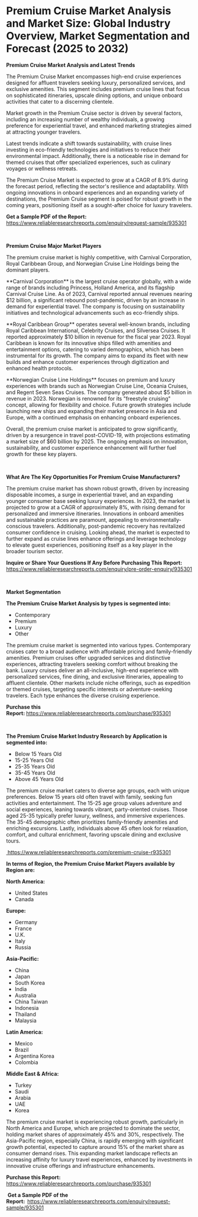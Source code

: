 <p><h1>Premium Cruise Market Analysis and Market Size: Global Industry Overview, Market Segmentation and Forecast (2025 to 2032)</h1></p><p><strong>Premium Cruise Market Analysis and Latest Trends</strong></p>
<p><p>The Premium Cruise Market encompasses high-end cruise experiences designed for affluent travelers seeking luxury, personalized services, and exclusive amenities. This segment includes premium cruise lines that focus on sophisticated itineraries, upscale dining options, and unique onboard activities that cater to a discerning clientele. </p><p>Market growth in the Premium Cruise sector is driven by several factors, including an increasing number of wealthy individuals, a growing preference for experiential travel, and enhanced marketing strategies aimed at attracting younger travelers. </p><p>Latest trends indicate a shift towards sustainability, with cruise lines investing in eco-friendly technologies and initiatives to reduce their environmental impact. Additionally, there is a noticeable rise in demand for themed cruises that offer specialized experiences, such as culinary voyages or wellness retreats. </p><p>The Premium Cruise Market is expected to grow at a CAGR of 8.9% during the forecast period, reflecting the sector's resilience and adaptability. With ongoing innovations in onboard experiences and an expanding variety of destinations, the Premium Cruise segment is poised for robust growth in the coming years, positioning itself as a sought-after choice for luxury travelers.</p></p>
<p><strong>Get a Sample PDF of the Report:&nbsp;</strong> <a href="https://www.reliableresearchreports.com/enquiry/request-sample/935301?utm_campaign=2739&utm_medium=2&utm_source=Github&utm_content=ia&utm_term=18042025&utm_id=premium-cruise">https://www.reliableresearchreports.com/enquiry/request-sample/935301</a></p>
<p>&nbsp;</p>
<p><strong>Premium Cruise Major Market Players</strong></p>
<p><p>The premium cruise market is highly competitive, with Carnival Corporation, Royal Caribbean Group, and Norwegian Cruise Line Holdings being the dominant players.</p><p>**Carnival Corporation** is the largest cruise operator globally, with a wide range of brands including Princess, Holland America, and its flagship Carnival Cruise Line. As of 2023, Carnival reported annual revenues nearing $12 billion, a significant rebound post-pandemic, driven by an increase in demand for experiential travel. The company is focusing on sustainability initiatives and technological advancements such as eco-friendly ships.</p><p>**Royal Caribbean Group** operates several well-known brands, including Royal Caribbean International, Celebrity Cruises, and Silversea Cruises. It reported approximately $10 billion in revenue for the fiscal year 2023. Royal Caribbean is known for its innovative ships filled with amenities and entertainment options, catering to varied demographics, which has been instrumental for its growth. The company aims to expand its fleet with new builds and enhance customer experiences through digitization and enhanced health protocols.</p><p>**Norwegian Cruise Line Holdings** focuses on premium and luxury experiences with brands such as Norwegian Cruise Line, Oceania Cruises, and Regent Seven Seas Cruises. The company generated about $5 billion in revenue in 2023. Norwegian is renowned for its "freestyle cruising" concept, allowing for flexibility and choice. Future growth strategies include launching new ships and expanding their market presence in Asia and Europe, with a continued emphasis on enhancing onboard experiences.</p><p>Overall, the premium cruise market is anticipated to grow significantly, driven by a resurgence in travel post-COVID-19, with projections estimating a market size of $60 billion by 2025. The ongoing emphasis on innovation, sustainability, and customer experience enhancement will further fuel growth for these key players.</p></p>
<p>&nbsp;</p>
<p><strong>What Are The Key Opportunities For Premium Cruise Manufacturers?</strong></p>
<p><p>The premium cruise market has shown robust growth, driven by increasing disposable incomes, a surge in experiential travel, and an expanding younger consumer base seeking luxury experiences. In 2023, the market is projected to grow at a CAGR of approximately 8%, with rising demand for personalized and immersive itineraries. Innovations in onboard amenities and sustainable practices are paramount, appealing to environmentally-conscious travelers. Additionally, post-pandemic recovery has revitalized consumer confidence in cruising. Looking ahead, the market is expected to further expand as cruise lines enhance offerings and leverage technology to elevate guest experiences, positioning itself as a key player in the broader tourism sector.</p></p>
<p><strong>Inquire or Share Your Questions If Any Before Purchasing This Report:</strong> <a href="https://www.reliableresearchreports.com/enquiry/pre-order-enquiry/935301?utm_campaign=2739&utm_medium=2&utm_source=Github&utm_content=ia&utm_term=18042025&utm_id=premium-cruise">https://www.reliableresearchreports.com/enquiry/pre-order-enquiry/935301</a></p>
<p>&nbsp;</p>
<p><strong>Market Segmentation</strong></p>
<p><strong>The Premium Cruise Market Analysis by types is segmented into:</strong></p>
<p><ul><li>Contemporary</li><li>Premium</li><li>Luxury</li><li>Other</li></ul></p>
<p><p>The premium cruise market is segmented into various types. Contemporary cruises cater to a broad audience with affordable pricing and family-friendly amenities. Premium cruises offer upgraded services and distinctive experiences, attracting travelers seeking comfort without breaking the bank. Luxury cruises deliver an all-inclusive, high-end experience with personalized services, fine dining, and exclusive itineraries, appealing to affluent clientele. Other markets include niche offerings, such as expedition or themed cruises, targeting specific interests or adventure-seeking travelers. Each type enhances the diverse cruising experience.</p></p>
<p><strong>Purchase this Report:&nbsp;</strong><a href="https://www.reliableresearchreports.com/purchase/935301?utm_campaign=2739&utm_medium=2&utm_source=Github&utm_content=ia&utm_term=18042025&utm_id=premium-cruise">https://www.reliableresearchreports.com/purchase/935301</a></p>
<p>&nbsp;</p>
<p><strong>The Premium Cruise Market Industry Research by Application is segmented into:</strong></p>
<p><ul><li>Below 15 Years Old</li><li>15-25 Years Old</li><li>25-35 Years Old</li><li>35-45 Years Old</li><li>Above 45 Years Old</li></ul></p>
<p><p>The premium cruise market caters to diverse age groups, each with unique preferences. Below 15 years old often travel with family, seeking fun activities and entertainment. The 15-25 age group values adventure and social experiences, leaning towards vibrant, party-oriented cruises. Those aged 25-35 typically prefer luxury, wellness, and immersive experiences. The 35-45 demographic often prioritizes family-friendly amenities and enriching excursions. Lastly, individuals above 45 often look for relaxation, comfort, and cultural enrichment, favoring upscale dining and exclusive tours.</p></p>
<p><a href="https://www.reliableresearchreports.com/premium-cruise-r935301?utm_campaign=2739&utm_medium=2&utm_source=Github&utm_content=ia&utm_term=18042025&utm_id=premium-cruise">&nbsp;https://www.reliableresearchreports.com/premium-cruise-r935301</a></p>
<p><strong>In terms of Region, the Premium Cruise Market Players available by Region are:</strong></p>
<p>
    <p> <strong> North America: </strong>
        <ul>
            <li>United States</li>
            <li>Canada</li>
        </ul>
        </p> 
    <p> <strong> Europe: </strong>
        <ul>
            <li>Germany</li>
            <li>France</li>
            <li>U.K.</li>
            <li>Italy</li>
            <li>Russia</li>
        </ul>
        </p> 
    <p> <strong> Asia-Pacific: </strong>
        <ul>
            <li>China</li>
            <li>Japan</li>
            <li>South Korea</li>
            <li>India</li>
            <li>Australia</li>
            <li>China Taiwan</li>
            <li>Indonesia</li>
            <li>Thailand</li>
            <li>Malaysia</li>
        </ul>
        </p> 
    <p> <strong> Latin America: </strong>
        <ul>
            <li>Mexico</li>
            <li>Brazil</li>
            <li>Argentina Korea</li>
            <li>Colombia</li>
        </ul>
        </p> 
    <p> <strong> Middle East & Africa: </strong>
        <ul>
            <li>Turkey</li>
            <li>Saudi</li>
            <li>Arabia</li>
            <li>UAE</li>
            <li>Korea</li>
        </ul>
    </p>
    </p>
<p><p>The premium cruise market is experiencing robust growth, particularly in North America and Europe, which are projected to dominate the sector, holding market shares of approximately 45% and 30%, respectively. The Asia-Pacific region, especially China, is rapidly emerging with significant growth potential, expected to capture around 15% of the market share as consumer demand rises. This expanding market landscape reflects an increasing affinity for luxury travel experiences, enhanced by investments in innovative cruise offerings and infrastructure enhancements.</p></p>
<p><strong>Purchase this Report: </strong><a href="https://www.reliableresearchreports.com/purchase/935301?utm_campaign=2739&utm_medium=2&utm_source=Github&utm_content=ia&utm_term=18042025&utm_id=premium-cruise">https://www.reliableresearchreports.com/purchase/935301</a></p>
<p>&nbsp;<strong>Get a Sample PDF of the Report:&nbsp;&nbsp;</strong><a href="https://www.reliableresearchreports.com/enquiry/request-sample/935301?utm_campaign=2739&utm_medium=2&utm_source=Github&utm_content=ia&utm_term=18042025&utm_id=premium-cruise">https://www.reliableresearchreports.com/enquiry/request-sample/935301</a></p>
<p><strong></strong></p>
<p><p></p><p></p><p></p></p>